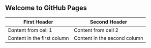 ## Welcome to GitHub Pages

First Header | Second Header
------------ | -------------
Content from cell 1 | Content from cell 2
Content in the first column | Content in the second column
